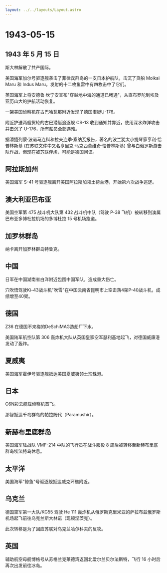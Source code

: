 ```yaml
---
layout: ../../layouts/Layout.astro
---
```


# 1943-05-15

## 1943 年 5 月 15 日

斯大林解散了共产国际。

美国海军加尔号驱逐舰袭击了菲律宾群岛的一支日本护航队，击沉了货船 Moikai
Maru 和 Indus Maru，发射的十二枚鱼雷中有四枚击中了它们。

英国海军上将安德鲁·坎宁安宣布"穿越地中海的通道已畅通"，从直布罗陀到埃及亚历山大的护航活动恢复。

一架美国侦察机在古巴哈瓦那附近发现了德国潜艇U-176。

附近护送两艘货轮的古巴潜艇追逐舰 CS-13
收到通知并靠近，使用深水炸弹攻击并击沉了 U-176，所有船员全部遇难。

据潘捷列蒙·波诺马连科和拉夫连季·察纳瓦报告，著名的波兰犹太小提琴家亨利·恰普林斯基
(在苏联文件中又名亨里克·马克西莫维奇·恰普林斯基)
曾与白俄罗斯游击队作战，但现在被苏联俘虏，可能是德国间谍。

## 阿拉斯加州

美国海军 S-41 号驱逐舰离开美国阿拉斯加领土荷兰港，开始第六次战争巡逻。

## 澳大利亚巴布亚

美国空军第 475 战斗机大队第 432 战斗机中队（驾驶 P-38
飞机）被转移到澳属巴布亚多博杜拉机场的多博杜拉 15 号机场跑道。

## 加罗林群岛

纳卡离开加罗林群岛特鲁克。

## 中国

日军在中国湖南省白洋附近包围中国军队，造成重大伤亡。

穴吹悟驾驶Ki-43战斗机"吹雪"在中国云南省昆明市上空击落4架P-40战斗机，成绩增至40架。

## 德国

Z36 在德国不来梅的DeSchiMAG造船厂下水。

美国陆军航空队第 306
轰炸机大队从英国皇家空军瑟利基地起飞，对德国威廉港发动了轰炸。

## 夏威夷

美国海军霍伊号驱逐舰抵达美国夏威夷领土珍珠港。

## 日本

C6N彩云舰载侦察机首飞。

那智抵达千岛群岛的帕拉姆代（Paramushir）。

## 新赫布里底群岛

美国海军陆战队 VMF-214 中队的飞行员在战斗服役 8
周后被转移至新赫布里底群岛埃法特岛休息。

## 太平洋

美国海军"鲸鱼"号驱逐舰抵达威克环礁附近。

## 乌克兰

德国空军第一大队/KG55 驾驶 He 111
轰炸机从俄罗斯克里米亚的萨拉布兹俄罗斯机场起飞前往乌克兰斯大林诺（现顿涅茨克）。

此次转移是为了回应苏联对乌克兰哈尔科夫的反攻。

## 英国

辅助航空母舰博格号从苏格兰克莱德湾返回北爱尔兰贝尔法斯特，飞行 16
小时后再次出发前往冰岛。